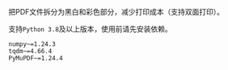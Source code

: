 把PDF文件拆分为黑白和彩色部分，减少打印成本（支持双面打印）。

支持`Python 3.8`及以上版本，使用前请先安装依赖。

```
numpy~=1.24.3
tqdm~=4.66.4
PyMuPDF~=1.24.4
```